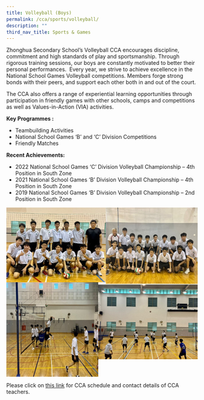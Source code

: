 ```yaml
---
title: Volleyball (Boys)
permalink: /cca/sports/volleyball/
description: ""
third_nav_title: Sports & Games
---
```

Zhonghua Secondary School’s Volleyball CCA encourages discipline, commitment and high standards of play and sportsmanship. Through rigorous training sessions, our boys are constantly motivated to better their personal performances.&nbsp; Every year, we strive to achieve excellence in the National School Games Volleyball competitions. Members forge strong bonds with their peers, and support each other both in and out of the court.

The CCA also offers a range of experiential learning opportunities through participation in friendly games with other schools, camps and competitions as well as Values-in-Action (VIA) activities.

**Key Programmes :**
* Teambuilding Activities
* National School Games ‘B’ and ‘C’ Division Competitions
* Friendly Matches

**Recent Achievements:**
* 2022 National School Games ‘C’ Division Volleyball Championship – 4th Position in South Zone
* 2021 National School Games ‘B’ Division Volleyball Championship – 4th Position in South Zone
* 2019 National School Games ‘B’ Division Volleyball Championship – 2nd Position in South Zone

<img src="/images/volleyb1.jpg" style="width:52%" align="left">
<img src="/images/volleyb2.jpg" style="width:48%" align="right">

<br clear="left">

<img src="/images/volleyb4.jpg" style="width:48%" align="left">
<img src="/images/volleyb3.jpg" style="width:52%" align="right">

<br clear="left">

Please click on [this link](https://www.zhonghuasec.moe.edu.sg/cca/schedule/) for CCA schedule and contact details of CCA teachers.